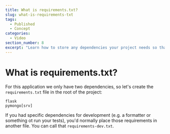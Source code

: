 ```yaml
---
title: What is requirements.txt?
slug: what-is-requirements-txt
tags:
  - Published
  - Concept
categories:
  - Video
section_number: 8
excerpt: "Learn how to store any dependencies your project needs so that others can easily run it."
---
```


# What is requirements.txt?

For this application we only have two dependencies, so let's create the `requirements.txt` file in the root of the project:

```
flask
pymongo[srv]
```

If you had specific dependencies for development (e.g. a formatter or something ot run your tests), you'd normally place those requirements in another file. You can call that `requirements-dev.txt`.
